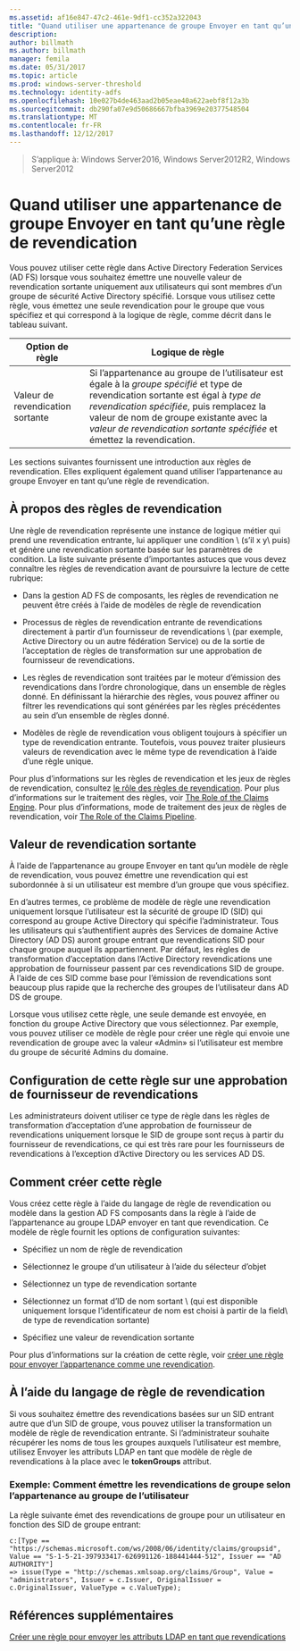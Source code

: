 ```yaml
---
ms.assetid: af16e847-47c2-461e-9df1-cc352a322043
title: "Quand utiliser une appartenance de groupe Envoyer en tant qu’une règle de revendication"
description: 
author: billmath
ms.author: billmath
manager: femila
ms.date: 05/31/2017
ms.topic: article
ms.prod: windows-server-threshold
ms.technology: identity-adfs
ms.openlocfilehash: 10e027b4de463aad2b05eae40a622aebf8f12a3b
ms.sourcegitcommit: db290fa07e9d50686667bfba3969e20377548504
ms.translationtype: MT
ms.contentlocale: fr-FR
ms.lasthandoff: 12/12/2017
---
```

>S’applique à: Windows Server2016, Windows Server2012R2, Windows Server2012

# <a name="when-to-use-a-send-group-membership-as-a-claim-rule"></a>Quand utiliser une appartenance de groupe Envoyer en tant qu’une règle de revendication
Vous pouvez utiliser cette règle dans Active Directory Federation Services \(AD FS\) lorsque vous souhaitez émettre une nouvelle valeur de revendication sortante uniquement aux utilisateurs qui sont membres d’un groupe de sécurité Active Directory spécifié. Lorsque vous utilisez cette règle, vous émettez une seule revendication pour le groupe que vous spécifiez et qui correspond à la logique de règle, comme décrit dans le tableau suivant.  
  
|Option de règle|Logique de règle|  
|---------------|--------------|  
|Valeur de revendication sortante|Si l’appartenance au groupe de l’utilisateur est égale à la *groupe spécifié* et type de revendication sortante est égal à *type de revendication spécifiée*, puis remplacez la valeur de nom de groupe existante avec la *valeur de revendication sortante spécifiée* et émettez la revendication.|  
  
Les sections suivantes fournissent une introduction aux règles de revendication. Elles expliquent également quand utiliser l’appartenance au groupe Envoyer en tant qu’une règle de revendication.  
  
## <a name="about-claim-rules"></a>À propos des règles de revendication  
Une règle de revendication représente une instance de logique métier qui prend une revendication entrante, lui appliquer une condition \ (s’il x y\ puis) et génère une revendication sortante basée sur les paramètres de condition. La liste suivante présente d’importantes astuces que vous devez connaître les règles de revendication avant de poursuivre la lecture de cette rubrique:  
  
-   Dans la gestion AD FS de composants, les règles de revendication ne peuvent être créés à l’aide de modèles de règle de revendication  
  
-   Processus de règles de revendication entrante de revendications directement à partir d’un fournisseur de revendications \ (par exemple, Active Directory ou un autre fédération Service\) ou de la sortie de l’acceptation de règles de transformation sur une approbation de fournisseur de revendications.  
  
-   Les règles de revendication sont traitées par le moteur d’émission des revendications dans l’ordre chronologique, dans un ensemble de règles donné. En définissant la hiérarchie des règles, vous pouvez affiner ou filtrer les revendications qui sont générées par les règles précédentes au sein d’un ensemble de règles donné.  
  
-   Modèles de règle de revendication vous obligent toujours à spécifier un type de revendication entrante. Toutefois, vous pouvez traiter plusieurs valeurs de revendication avec le même type de revendication à l’aide d’une règle unique.  
  
Pour plus d’informations sur les règles de revendication et les jeux de règles de revendication, consultez [le rôle des règles de revendication](The-Role-of-Claim-Rules.md). Pour plus d’informations sur le traitement des règles, voir [The Role of the Claims Engine](The-Role-of-the-Claims-Engine.md). Pour plus d’informations, mode de traitement des jeux de règles de revendication, voir [The Role of the Claims Pipeline](The-Role-of-the-Claims-Pipeline.md).  
  
## <a name="outgoing-claim-value"></a>Valeur de revendication sortante  
À l’aide de l’appartenance au groupe Envoyer en tant qu’un modèle de règle de revendication, vous pouvez émettre une revendication qui est subordonnée à si un utilisateur est membre d’un groupe que vous spécifiez.  
  
En d’autres termes, ce problème de modèle de règle une revendication uniquement lorsque l’utilisateur est la sécurité de groupe ID \(SID\) qui correspond au groupe Active Directory qui spécifie l’administrateur. Tous les utilisateurs qui s’authentifient auprès des Services de domaine Active Directory \(AD DS\) auront groupe entrant que revendications SID pour chaque groupe auquel ils appartiennent. Par défaut, les règles de transformation d’acceptation dans l’Active Directory revendications une approbation de fournisseur passent par ces revendications SID de groupe. À l’aide de ces SID comme base pour l’émission de revendications sont beaucoup plus rapide que la recherche des groupes de l’utilisateur dans AD DS de groupe.  
  
Lorsque vous utilisez cette règle, une seule demande est envoyée, en fonction du groupe Active Directory que vous sélectionnez. Par exemple, vous pouvez utiliser ce modèle de règle pour créer une règle qui envoie une revendication de groupe avec la valeur «Admin» si l’utilisateur est membre du groupe de sécurité Admins du domaine.  
  
## <a name="configuring-this-rule-on-a-claims-provider-trust"></a>Configuration de cette règle sur une approbation de fournisseur de revendications  
Les administrateurs doivent utiliser ce type de règle dans les règles de transformation d’acceptation d’une approbation de fournisseur de revendications uniquement lorsque le SID de groupe sont reçus à partir du fournisseur de revendications, ce qui est très rare pour les fournisseurs de revendications à l’exception d’Active Directory ou les services AD DS.  
  
## <a name="how-to-create-this-rule"></a>Comment créer cette règle  
Vous créez cette règle à l’aide du langage de règle de revendication ou modèle dans la gestion AD FS composants dans la règle à l’aide de l’appartenance au groupe LDAP envoyer en tant que revendication. Ce modèle de règle fournit les options de configuration suivantes:  
  
-   Spécifiez un nom de règle de revendication  
  
-   Sélectionnez le groupe d’un utilisateur à l’aide du sélecteur d’objet  
  
-   Sélectionnez un type de revendication sortante  
  
-   Sélectionnez un format d’ID de nom sortant \ (qui est disponible uniquement lorsque l’identificateur de nom est choisi à partir de la field\ de type de revendication sortante)  
  
-   Spécifiez une valeur de revendication sortante  
  
Pour plus d’informations sur la création de cette règle, voir [créer une règle pour envoyer l’appartenance comme une revendication](https://technet.microsoft.com/en-us/library/ee913569.aspx).  
  
## <a name="using-the-claim-rule-language"></a>À l’aide du langage de règle de revendication  
Si vous souhaitez émettre des revendications basées sur un SID entrant autre que d’un SID de groupe, vous pouvez utiliser la transformation un modèle de règle de revendication entrante. Si l’administrateur souhaite récupérer les noms de tous les groupes auxquels l’utilisateur est membre, utilisez Envoyer les attributs LDAP en tant que modèle de règle de revendications à la place avec le **tokenGroups** attribut.  
  
### <a name="example-how-to-issue-group-claims-based-on-the-users-group-membership"></a>Exemple: Comment émettre les revendications de groupe selon l’appartenance au groupe de l’utilisateur  
La règle suivante émet des revendications de groupe pour un utilisateur en fonction des SID de groupe entrant:  
  
```  
c:[Type == "https://schemas.microsoft.com/ws/2008/06/identity/claims/groupsid", Value == "S-1-5-21-397933417-626991126-188441444-512", Issuer == "AD AUTHORITY"]  
=> issue(Type = "http://schemas.xmlsoap.org/claims/Group", Value = "administrators", Issuer = c.Issuer, OriginalIssuer = c.OriginalIssuer, ValueType = c.ValueType);  
```  
  
## <a name="additional-references"></a>Références supplémentaires  
[Créer une règle pour envoyer les attributs LDAP en tant que revendications](https://technet.microsoft.com/library/dd807115.aspx)  
  

